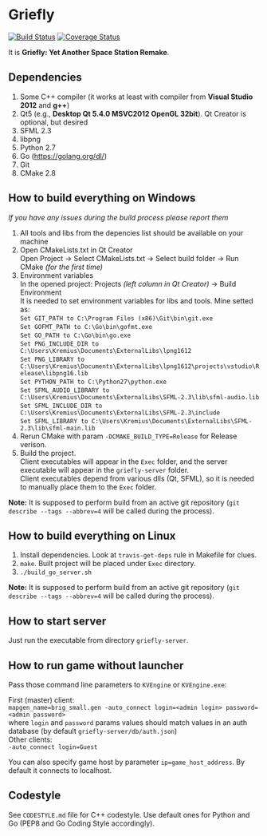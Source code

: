 Griefly
===========

[![Build Status](https://travis-ci.org/griefly/griefly.svg?branch=master)](https://travis-ci.org/griefly/griefly)
[![Coverage Status](https://coveralls.io/repos/github/griefly/griefly/badge.svg?branch=master)](https://coveralls.io/github/griefly/griefly?branch=master)

It is **Griefly: Yet Another Space Station Remake**.

Dependencies
-------------
1. Some C++ compiler (it works at least with compiler from **Visual Studio 2012** and **g++**)
2. Qt5 (e.g., **Desktop Qt 5.4.0 MSVC2012 OpenGL 32bit**). Qt Creator is optional, but desired
3. SFML 2.3
4. libpng
5. Python 2.7
6. Go (https://golang.org/dl/)
7. Git
8. CMake 2.8

How to build everything on Windows
-----------------------------------
_If you have any issues during the build process please report them_   

1. All tools and libs from the depencies list should be available on your machine
2. Open CMakeLists.txt in Qt Creator  
   Open Project -> Select CMakeLists.txt -> Select build folder -> Run CMake _(for the first time)_
3. Environment variables  
   In the opened project: Projects _(left column in Qt Creator)_ -> Build Environment  
   It is needed to set environment variables for libs and tools.
   Mine setted as:  
  `Set GIT_PATH to C:\Program Files (x86)\Git\bin\git.exe`  
  `Set GOFMT_PATH to C:\Go\bin\gofmt.exe`  
  `Set GO_PATH to C:\Go\bin\go.exe`  
  `Set PNG_INCLUDE_DIR to C:\Users\Kremius\Documents\ExternalLibs\lpng1612`    
  `Set PNG_LIBRARY to C:\Users\Kremius\Documents\ExternalLibs\lpng1612\projects\vstudio\Release\libpng16.lib`    
  `Set PYTHON_PATH to C:\Python27\python.exe`  
  `Set SFML_AUDIO_LIBRARY to C:\Users\Kremius\Documents\ExternalLibs\SFML-2.3\lib\sfml-audio.lib`  
  `Set SFML_INCLUDE_DIR to C:\Users\Kremius\Documents\ExternalLibs\SFML-2.3\include`  
  `Set SFML_LIBRARY to C:\Users\Kremius\Documents\ExternalLibs\SFML-2.3\lib\sfml-main.lib`  
4. Rerun CMake with param `-DCMAKE_BUILD_TYPE=Release` for Release verison.
5. Build the project.  
   Client executables will appear in the `Exec` folder, and the server executable will appear in the `griefly-server` folder.  
   Client executables depend from various dlls (Qt, SFML), so it is needed to manually place them to the `Exec` folder.

**Note:** It is supposed to perform build from an active git repository (`git describe --tags --abbrev=4` will be called during the process).

How to build everything on Linux
--------------------------------

1. Install dependencies. Look at `travis-get-deps` rule in Makefile for clues.
2. `make`. Built project will be placed under `Exec` directory.
3. `./build_go_server.sh`

**Note:** It is supposed to perform build from an active git repository (`git describe --tags --abbrev=4` will be called during the process).

How to start server
-------------------

Just run the executable from directory `griefly-server`.

How to run game without launcher
--------------------------------

Pass those command line parameters to `KVEngine` or `KVEngine.exe`:

First (master) client:  
`mapgen_name=brig_small.gen -auto_connect login=<admin login> password=<admin password>`  
where `login` and `password` params values should match values in an auth database (by default `griefly-server/db/auth.json`)  
Other clients:  
`-auto_connect login=Guest`

You can also specify game host by parameter `ip=game_host_address`. By default it connects to localhost.

Codestyle
----------
See `CODESTYLE.md` file for C++ codestyle. Use default ones for Python and Go (PEP8 and Go Coding Style accordingly).
